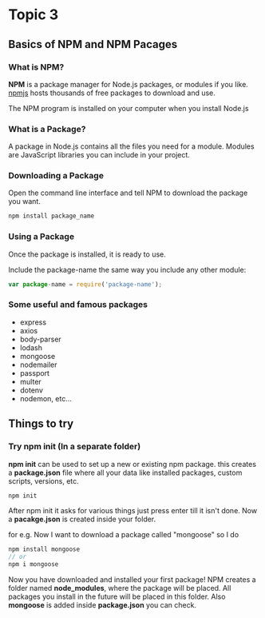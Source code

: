 # Topic 3

## Basics of NPM and NPM Pacages

### What is NPM?

**NPM** is a package manager for Node.js packages, or modules if you like. [npmjs](www.npmjs.com) hosts thousands of free packages to download and use.

The NPM program is installed on your computer when you install Node.js

### What is a Package?

A package in Node.js contains all the files you need for a module.
Modules are JavaScript libraries you can include in your project.

### Downloading a Package

Open the command line interface and tell NPM to download the package you want.

```javascript
npm install package_name
```

### Using a Package

Once the package is installed, it is ready to use.

Include the package-name the same way you include any other module:

```javascript
var package-name = require('package-name');
```

### Some useful and famous packages

- express
- axios
- body-parser
- lodash
- mongoose
- nodemailer
- passport
- multer
- dotenv
- nodemon, etc...

## Things to try

### Try npm init (In a separate folder)

**npm init** can be used to set up a new or existing npm package.
this creates a **package.json** file where all your data like installed packages, custom scripts, versions, etc.

```javascript
npm init
```

After npm init it asks for various things just press enter till it isn't done.
Now a **pacakge.json** is created inside your folder.

for e.g. Now I want to download a package called "mongoose" so I do

```javascript
npm install mongoose
// or
npm i mongoose
```

Now you have downloaded and installed your first package!
NPM creates a folder named **node_modules**, where the package will be placed. All packages you install in the future will be placed in this folder. Also **mongoose** is added inside **package.json** you can check.
